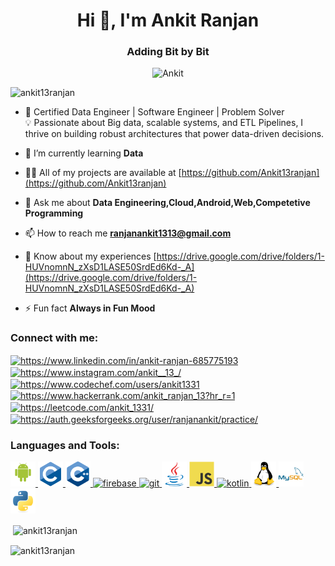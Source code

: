<h1 align="center">Hi 👋, I'm Ankit Ranjan</h1>
<h3 align="center">Adding Bit by Bit</h3>



<div align="center">
  <img src="https://user-images.githubusercontent.com/55665927/188931620-33e184d6-4bb1-4d9e-ae01-71c6e5b3f0c4.png" alt="Ankit" />
</div>

<p align="left"> <img src="https://komarev.com/ghpvc/?username=ankit13ranjan&label=Profile%20views&color=0e75b6&style=flat" alt="ankit13ranjan" /> </p>

- 🚀 Certified Data Engineer | Software Engineer | Problem Solver <br>
💡 Passionate about Big data, scalable systems, and ETL Pipelines, I thrive on building robust architectures that power data-driven decisions.

- 🌱 I’m currently learning **Data**

- 👨‍💻 All of my projects are available at [https://github.com/Ankit13ranjan](https://github.com/Ankit13ranjan)

- 💬 Ask me about **Data Engineering,Cloud,Android,Web,Competetive Programming**

- 📫 How to reach me **ranjanankit1313@gmail.com**

- 📄 Know about my experiences [https://drive.google.com/drive/folders/1-HUVnomnN_zXsD1LASE50SrdEd6Kd-_A](https://drive.google.com/drive/folders/1-HUVnomnN_zXsD1LASE50SrdEd6Kd-_A)

- ⚡ Fun fact **Always in Fun Mood**

<h3 align="left">Connect with me:</h3>
<p align="left">
<a href="https://linkedin.com/in/https://www.linkedin.com/in/ankit-ranjan-685775193" target="blank"><img align="center" src="https://raw.githubusercontent.com/rahuldkjain/github-profile-readme-generator/master/src/images/icons/Social/linked-in-alt.svg" alt="https://www.linkedin.com/in/ankit-ranjan-685775193" height="30" width="40" /></a>
<a href="https://instagram.com/https://www.instagram.com/ankit__13_/" target="blank"><img align="center" src="https://raw.githubusercontent.com/rahuldkjain/github-profile-readme-generator/master/src/images/icons/Social/instagram.svg" alt="https://www.instagram.com/ankit__13_/" height="30" width="40" /></a>
<a href="https://www.codechef.com/users/https://www.codechef.com/users/ankit1331" target="blank"><img align="center" src="https://cdn.jsdelivr.net/npm/simple-icons@3.1.0/icons/codechef.svg" alt="https://www.codechef.com/users/ankit1331" height="30" width="40" /></a>
<a href="https://www.hackerrank.com/https://www.hackerrank.com/ankit_ranjan_13?hr_r=1" target="blank"><img align="center" src="https://raw.githubusercontent.com/rahuldkjain/github-profile-readme-generator/master/src/images/icons/Social/hackerrank.svg" alt="https://www.hackerrank.com/ankit_ranjan_13?hr_r=1" height="30" width="40" /></a>
<a href="https://www.leetcode.com/https://leetcode.com/ankit_1331/" target="blank"><img align="center" src="https://raw.githubusercontent.com/rahuldkjain/github-profile-readme-generator/master/src/images/icons/Social/leet-code.svg" alt="https://leetcode.com/ankit_1331/" height="30" width="40" /></a>
<a href="https://auth.geeksforgeeks.org/user/https://auth.geeksforgeeks.org/user/ranjanankit/practice/" target="blank"><img align="center" src="https://raw.githubusercontent.com/rahuldkjain/github-profile-readme-generator/master/src/images/icons/Social/geeks-for-geeks.svg" alt="https://auth.geeksforgeeks.org/user/ranjanankit/practice/" height="30" width="40" /></a>
</p>

<h3 align="left">Languages and Tools:</h3>
<p align="left"> <a href="https://developer.android.com" target="_blank" rel="noreferrer"> <img src="https://raw.githubusercontent.com/devicons/devicon/master/icons/android/android-original-wordmark.svg" alt="android" width="40" height="40"/> </a> <a href="https://www.cprogramming.com/" target="_blank" rel="noreferrer"> <img src="https://raw.githubusercontent.com/devicons/devicon/master/icons/c/c-original.svg" alt="c" width="40" height="40"/> </a> <a href="https://www.w3schools.com/cpp/" target="_blank" rel="noreferrer"> <img src="https://raw.githubusercontent.com/devicons/devicon/master/icons/cplusplus/cplusplus-original.svg" alt="cplusplus" width="40" height="40"/> </a> <a href="https://firebase.google.com/" target="_blank" rel="noreferrer"> <img src="https://www.vectorlogo.zone/logos/firebase/firebase-icon.svg" alt="firebase" width="40" height="40"/> </a> <a href="https://git-scm.com/" target="_blank" rel="noreferrer"> <img src="https://www.vectorlogo.zone/logos/git-scm/git-scm-icon.svg" alt="git" width="40" height="40"/> </a> <a href="https://www.java.com" target="_blank" rel="noreferrer"> <img src="https://raw.githubusercontent.com/devicons/devicon/master/icons/java/java-original.svg" alt="java" width="40" height="40"/> </a> <a href="https://developer.mozilla.org/en-US/docs/Web/JavaScript" target="_blank" rel="noreferrer"> <img src="https://raw.githubusercontent.com/devicons/devicon/master/icons/javascript/javascript-original.svg" alt="javascript" width="40" height="40"/> </a> <a href="https://kotlinlang.org" target="_blank" rel="noreferrer"> <img src="https://www.vectorlogo.zone/logos/kotlinlang/kotlinlang-icon.svg" alt="kotlin" width="40" height="40"/> </a> <a href="https://www.linux.org/" target="_blank" rel="noreferrer"> <img src="https://raw.githubusercontent.com/devicons/devicon/master/icons/linux/linux-original.svg" alt="linux" width="40" height="40"/> </a> <a href="https://www.mysql.com/" target="_blank" rel="noreferrer"> <img src="https://raw.githubusercontent.com/devicons/devicon/master/icons/mysql/mysql-original-wordmark.svg" alt="mysql" width="40" height="40"/> </a> <a href="https://www.python.org" target="_blank" rel="noreferrer"> <img src="https://raw.githubusercontent.com/devicons/devicon/master/icons/python/python-original.svg" alt="python" width="40" height="40"/> </a> </p>

<p>&nbsp;<img align="center" src="https://github-readme-stats.vercel.app/api?username=ankit13ranjan&show_icons=true&locale=en" alt="ankit13ranjan" /></p>

<p><img align="center" src="https://github-readme-streak-stats.herokuapp.com/?user=ankit13ranjan&" alt="ankit13ranjan" /></p>
